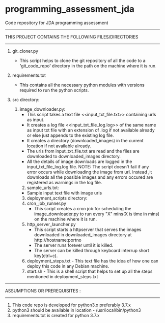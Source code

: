 # programming_assessment_jda
Code repository for JDA programming assessment

******************************************************************************************************************************
THIS PROJECT CONTAINS THE FOLLOWING FILES/DIRECTORIES
******************************************************************************************************************************
1) git_cloner.py 
	- This script helps to clone the git repository of all the code to a 'git_code_repo' directory in the path on the machine where it is run.
2) requirements.txt 
	- This contains all the necessary python modules with versions required to run the python scripts.

3) src directory: 
	1) image_downloader.py:
		- This script takes a text file <<input_txt_file.txt>> containing urls as input.
		- It creates a log file <<input_txt_file_log.log>> of the same name as input txt file with an extension of 		     .log if not available already or else just appends to the existing log file.
		- It creates a directory (downloaded_images) in the current location if not available already.
		- The urls from input_txt_file.txt are read and the files are downloaded to downloaded_images directory.
		- All the details of image downloads are logged in the input_txt_file_log.log file.
	    NOTE: The script doesn't fail if any error occurs while downloading the image from url. 
    	          Instead ,it downloads all the possible images and any errors occured are registered as warnings in the log file.
    	2) sample_urls.txt:
		- Sample input text file with image urls
    	3) deployment_scripts directory:
		1) cron_job_runner.py
			- This script creates a cron job for scheduling the image_downloader.py to run every "X" mins(X is time in mins) on the machine where it is run.
		2) http_server_launcher.py
			- This script starts a httpserver that serves the images downloaded in downloaded_images directory at                           http://hostname:portno
			- The server runs forever until it is killed.
			- The server can be killed through keyboard interrup short key(ctrl+c).
		  3) deployment_steps.txt
			- This text file has the idea of how one can deploy this code in any Debian machine.
		  4) start.sh
			- This is a shell script that helps to set up all the steps mentioned in deployment_steps.txt

******************************************************************************************************************************
ASSUMPTIONS OR PREREQUISITES :
******************************************************************************************************************************
1) This code repo is developed for python3.x preferably 3.7.x
2) python3 should be available in location - /usr/local/bin/python3
3) requirements.txt is created for python 3.7.x

